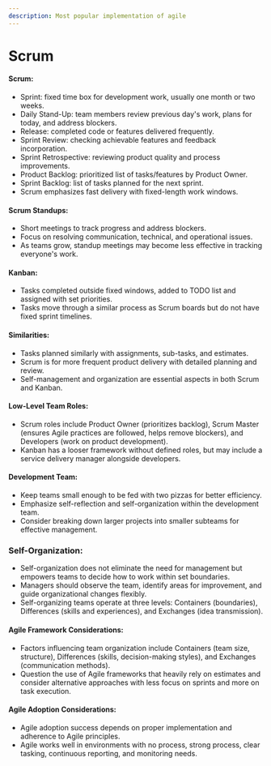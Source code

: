 ```yaml
---
description: Most popular implementation of agile
---
```


# Scrum

#### Scrum:

* Sprint: fixed time box for development work, usually one month or two weeks.
* Daily Stand-Up: team members review previous day's work, plans for today, and address blockers.
* Release: completed code or features delivered frequently.
* Sprint Review: checking achievable features and feedback incorporation.
* Sprint Retrospective: reviewing product quality and process improvements.
* Product Backlog: prioritized list of tasks/features by Product Owner.
* Sprint Backlog: list of tasks planned for the next sprint.
* Scrum emphasizes fast delivery with fixed-length work windows.

#### Scrum Standups:

* Short meetings to track progress and address blockers.
* Focus on resolving communication, technical, and operational issues.
* As teams grow, standup meetings may become less effective in tracking everyone's work.

#### Kanban:

* Tasks completed outside fixed windows, added to TODO list and assigned with set priorities.
* Tasks move through a similar process as Scrum boards but do not have fixed sprint timelines.

#### Similarities:

* Tasks planned similarly with assignments, sub-tasks, and estimates.
* Scrum is for more frequent product delivery with detailed planning and review.
* Self-management and organization are essential aspects in both Scrum and Kanban.

#### Low-Level Team Roles:

* Scrum roles include Product Owner (prioritizes backlog), Scrum Master (ensures Agile practices are followed, helps remove blockers), and Developers (work on product development).
* Kanban has a looser framework without defined roles, but may include a service delivery manager alongside developers.

#### Development Team:

* Keep teams small enough to be fed with two pizzas for better efficiency.
* Emphasize self-reflection and self-organization within the development team.
* Consider breaking down larger projects into smaller subteams for effective management.

### Self-Organization:

* Self-organization does not eliminate the need for management but empowers teams to decide how to work within set boundaries.
* Managers should observe the team, identify areas for improvement, and guide organizational changes flexibly.
* Self-organizing teams operate at three levels: Containers (boundaries), Differences (skills and experiences), and Exchanges (idea transmission).

#### Agile Framework Considerations:

* Factors influencing team organization include Containers (team size, structure), Differences (skills, decision-making styles), and Exchanges (communication methods).
* Question the use of Agile frameworks that heavily rely on estimates and consider alternative approaches with less focus on sprints and more on task execution.

#### Agile Adoption Considerations:

* Agile adoption success depends on proper implementation and adherence to Agile principles.
* Agile works well in environments with no process, strong process, clear tasking, continuous reporting, and monitoring needs.
